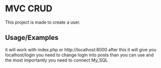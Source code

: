 
# MVC CRUD

This project is made to create a user.

## Usage/Examples

it will work with index.php or http://localhost:8000 after this it will give you localhost/login you need to change login into posts than you can use and the most importantly you need to connect My_SQL 

